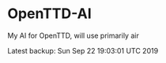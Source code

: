 # OpenTTD-AI
My AI for OpenTTD, will use primarily air

Latest backup: Sun Sep 22 19:03:01 UTC 2019
